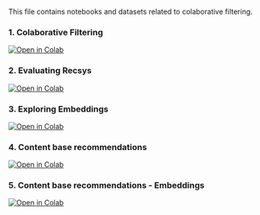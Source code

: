 This file contains notebooks and datasets related to colaborative filtering.

### 1. Colaborative Filtering

[![Open in Colab](https://colab.research.google.com/assets/colab-badge.svg)](https://colab.research.google.com/github/manaranjanp/ISB_MLUL2/blob/main/cf/Collaborative_Filtering_V1.ipynb)

### 2. Evaluating Recsys

[![Open in Colab](https://colab.research.google.com/assets/colab-badge.svg)](https://colab.research.google.com/github/manaranjanp/ISB_MLUL2/blob/main/cf/Recsys_Using_Surprise_v1.ipynb)


### 3. Exploring Embeddings

[![Open in Colab](https://colab.research.google.com/assets/colab-badge.svg)](https://colab.research.google.com/github/manaranjanp/ISB_MLUL2/blob/main/cf/Exploring_Embeddings_v1.ipynb)


### 4. Content base recommendations

[![Open in Colab](https://colab.research.google.com/assets/colab-badge.svg)](https://colab.research.google.com/github/manaranjanp/ISB_MLUL2/blob/main/cf/Content_Based_Recsys_v1.ipynb)

### 5. Content base recommendations - Embeddings

[![Open in Colab](https://colab.research.google.com/assets/colab-badge.svg)](https://colab.research.google.com/github/manaranjanp/ISB_MLUL2/blob/main/cf/Content_Based_Recsys_Embeddings_v1.ipynb)



